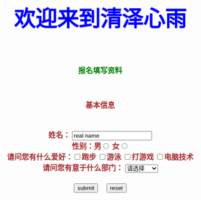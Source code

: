  <html>
 <head>
 <title>清泽心雨招新</title>
 
 
 <style type="text/css">
 h1{
 font-size:50px;
 color:blue;
 text-align:center;
 
 
 }
 </style>
 </head>
 <body>
 <h1>欢迎来到清泽心雨</h1>
 <br>
 <style type="text/css">
 h2{
 font-size:20px;
 color:black;
 text-align:center;
 
 
 }
 </style>
 
 
 <h2><strong>报名填写资料</strong></h2>
 <br>
 <style type="text/css">
 h3{
 font-size:20px;
 color:brown;
 text-align:center;
 
 
 
 
 
 }
 </style>
 
 
 
 <h3>基本信息<br><br>
 
 </h3>
 <style type="text/css">
 h3{
 font-size:17px;
 color:brown;
 text-align:center;
 
 
 
 
 
 }
 </style>
 
 <h3>
 <form method = "post" action = "save.php">
 <label>姓名：</label>
 <input type = "text" name = "name" value = "real name"><br>
 <label>性别：</label><label>男</label><input type ="radio" value="1" name ="ppp"/>
 <label>女</label><input type ="radio" value="2" name ="ppp"/><br>
 请问您有什么爱好：<input type = "checkbox" name=sv value = 跑步>跑步
 <input type = "checkbox" name=sv1 value = 游泳>游泳
 <input type = "checkbox" name=sv value = 打游戏>打游戏
 <input type = "checkbox" name=sv value = 电脑技术>电脑技术<br>
 <label>请问您有意于什么部门：</label>
 <select><option value = "请选择">请选择</option> selected = "selected"
 <option value = "网络安全">网络安全</option>
 <option value = "清泽微视">清泽微视</option>
 </select>
 </h3>
 <style type="text/css">
 h2{
 font-size:17px;
 color:green;
 text-align:center;
 
 
 }
 </style>
 
 
 <h2>
 
 <input type = "submit" name = "submit" value = "submit">
 &nbsp&nbsp&nbsp
 <input type = "reset" name = "reset" value = "reset">
 </h2></form>
 </body>
 </html>
